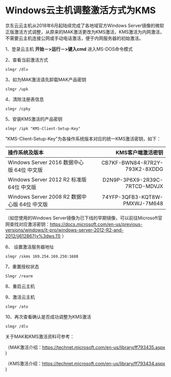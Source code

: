 # Windows云主机调整激活方式为KMS

京东云云主机从2018年6月起陆续完成了各地域官方Windows Server镜像的微软正版激活方式调整，从原来的MAK激活更改为KMS激活，KMS激活为内网激活，不需要云主机连接公网或手动电话激活，便于内网服务器的初始激活。

1、登录云主机 **开始－>运行－>键入cmd** 进入MS-DOS命令模式

2、查看当前激活方式

```
slmgr /dlv
```

3、如为MAK激活请先卸载MAK产品密钥

```
slmgr /upk
```

4、清除注册表信息

```
slmgr /cpky
```

5、安装KMS激活的产品密钥

```
slmgr /ipk "KMS-Client-Setup-Key"
```

"KMS-Client-Setup-Key"为各操作系统版本对应的统一KMS激活密钥，如下：

| 操作系统及版本                 | KMS客户端激活密钥                |
| :------------------- | -------------------: |
| Windows Server 2016 数据中心版 64位 中文版  | CB7KF-BWN84-R7R2Y-793K2-8XDDG | 
| Windows Server 2012 R2 标准版 64位 中文版   | D2N9P-3P6X9-2R39C-7RTCD-MDVJX  | 
|Windows Server 2008 R2 数据中心版 64位 中文版  |74YFP-3QFB3-KQT8W-PMXWJ-7M648  |

（如您使用的Windows Server镜像为已下线的早期镜像，可以前往Microsoft官网查找对应激活密钥：https://docs.microsoft.com/en-us/previous-versions/windows/it-pro/windows-server-2012-R2-and-2012/jj612867(v%3dws.11) ）

6、 设置激活服务器地址

```
slmgr /skms 169.254.169.250:1688
```

7、重置授权状态

```
Slmgr /rearm
```

8、重启云主机

9、激活云主机

```
slmgr /ato
```

10、再次查看确认是否成功调整为KMS激活

```
slmgr /dlv
```

关于MAK和KMS激活资料可参考：

（MAK激活介绍：https://technet.microsoft.com/en-us/library/ff793435.aspx )

（KMS激活介绍：https://technet.microsoft.com/en-us/library/ff793434.aspx )
